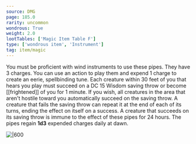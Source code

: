 ```yaml
---
source: DMG
page: 185.0
rarity: uncommon
wondrous: True
weight: 2.0
lootTables: ['Magic Item Table F']
type: ['wondrous item', 'Instrument']
tag: item/magic
---
```


You must be proficient with wind instruments to use these pipes. They have 3 charges. You can use an action to play them and expend 1 charge to create an eerie, spellbinding tune. Each creature within 30 feet of you that hears you play must succeed on a DC 15 Wisdom saving throw or become [[frightened]] of you for 1 minute. If you wish, all creatures in the area that aren't hostile toward you automatically succeed on the saving throw. A creature that fails the saving throw can repeat it at the end of each of its turns, ending the effect on itself on a success. A creature that succeeds on its saving throw is immune to the effect of these pipes for 24 hours. The pipes regain **1d3** expended charges daily at dawn.


![|600](https://5e.tools/img/items/DMG/Pipes%20of%20Haunting.jpg)